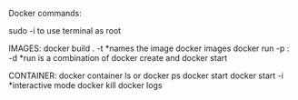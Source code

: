 Docker commands: 

sudo -i to use terminal as root

IMAGES:
docker build . -t <app name> *names the image
docker images 
docker run -p <machine port>:<app port> -d <app name>
*run is a combination of docker create and docker start

CONTAINER:
docker container ls or docker ps
docker start <container id> 
docker start -i <container id> *interactive mode
docker kill <container id>
docker logs <container id>
